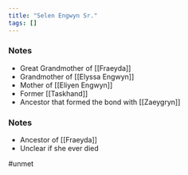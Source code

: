 ```yaml
---
title: "Selen Engwyn Sr."
tags: []
---
```


### Notes

- Great Grandmother of [[Fraeyda]]
- Grandmother of [[Elyssa Engwyn]]
- Mother of [[Eliyen Engwyn]]
- Former [[Taskhand]]
- Ancestor that formed the bond with [[Zaeygryn]]

### Notes 

- Ancestor of [[Fraeyda]]
- Unclear if she ever died

#unmet 

